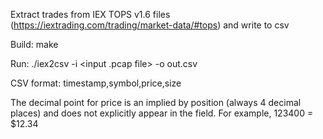 Extract trades from IEX TOPS v1.6 files (https://iextrading.com/trading/market-data/#tops) and write to csv

Build:
  make

Run:
  ./iex2csv -i <input .pcap file> -o out.csv

CSV format:
  timestamp,symbol,price,size

The decimal point for price is an implied by position (always 4 decimal places)
and does not explicitly appear in the field.  For example, 123400 = $12.34
